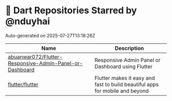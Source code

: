 # 🌟 Dart Repositories Starred by @nduyhai

Auto-generated on 2025-07-27T13:18:26Z

| Name | Description |
|------|-------------|
| [abuanwar072/Flutter-Responsive-Admin-Panel-or-Dashboard](https://github.com/abuanwar072/Flutter-Responsive-Admin-Panel-or-Dashboard) | Responsive Admin Panel or Dashboard using Flutter |
| [flutter/flutter](https://github.com/flutter/flutter) | Flutter makes it easy and fast to build beautiful apps for mobile and beyond |
